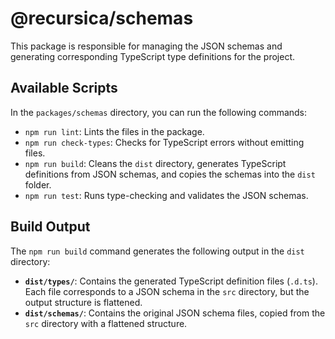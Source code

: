 # @recursica/schemas

This package is responsible for managing the JSON schemas and generating corresponding TypeScript type definitions for the project.

## Available Scripts

In the `packages/schemas` directory, you can run the following commands:

- `npm run lint`: Lints the files in the package.
- `npm run check-types`: Checks for TypeScript errors without emitting files.
- `npm run build`: Cleans the `dist` directory, generates TypeScript definitions from JSON schemas, and copies the schemas into the `dist` folder.
- `npm run test`: Runs type-checking and validates the JSON schemas.

## Build Output

The `npm run build` command generates the following output in the `dist` directory:

- **`dist/types/`**: Contains the generated TypeScript definition files (`.d.ts`). Each file corresponds to a JSON schema in the `src` directory, but the output structure is flattened.
- **`dist/schemas/`**: Contains the original JSON schema files, copied from the `src` directory with a flattened structure.
